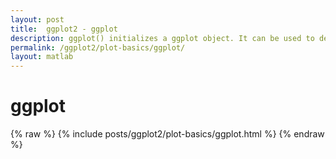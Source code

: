 ```yaml
---
layout: post
title:  ggplot2 - ggplot
description: ggplot() initializes a ggplot object. It can be used to declare the input data frame for a graphic and to specify the set of plot aesthetics.
permalink: /ggplot2/plot-basics/ggplot/
layout: matlab
---
```


# ggplot

{% raw %}
{% include posts/ggplot2/plot-basics/ggplot.html %}
{% endraw %}
